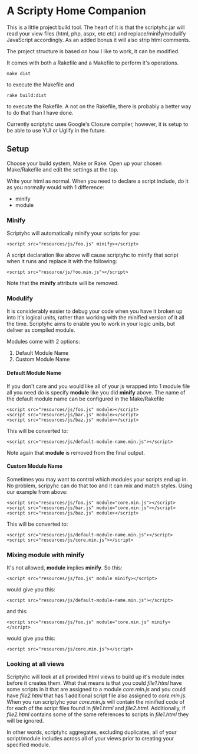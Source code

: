 # A Scripty Home Companion

This is a little project build tool. The heart of it is that the scriptyhc.jar will read your view files (html, php, aspx, etc etc) and replace/minify/modulify JavaScript accordingly. As an added bonus it will also strip html comments.

The project structure is based on how I like to work, it can be modified.

It comes with both a Rakefile and a Makefile to perform it's operations.

	make dist

to execute the Makefile and 

	rake build:dist

to execute the Rakefile. A not on the Rakefile, there is probably a better way to do that than I have done.

Currently scriptyhc uses Google's Closure compiler, however, it is setup to be able to use YUI or Uglify in the future.

## Setup

Choose your build system, Make or Rake. Open up your chosen Make/Rakefile and edit the settings at the top.

Write your html as normal.  When you need to declare a script include, do it as you normally would with 1 difference: 

* minify
* module

### Minify
Scriptyhc will automatically minify your scripts for you:

	<script src="resources/js/foo.js" minify></script>

A script declaration like above will cause scriptyhc to minify that script when it runs and replace it with the following:

	<script src="resource/js/foo.min.js"></script>

Note that the **minify** attribute will be removed.

### Modulify
It is considerably easier to debug your code when you have it broken up into it's logical units, rather than working with the minified version of it all the time. Scriptyhc aims to enable you to work in your logic units, but deliver as compiled module.

Modules come with 2 options:

1. Default Module Name
2. Custom Module Name

#### Default Module Name
If you don't care and you would like all of your js wrapped into 1 module file all you need do is specify **module** like you did **minify** above.  The name of the default module name can be configured in the Make/Rakefile

	<script src="resources/js/foo.js" module></script>
	<script src="resources/js/bar.js" module></script>
	<script src="resources/js/baz.js" module></script>

This will be converted to:
	
	<script src="resources/js/default-module-name.min.js"></script>

Note again that **module** is removed from the final output.

#### Custom Module Name
Sometimes you may want to control which modules your scripts end up in. No problem, scripyhc can do that too and it can mix and match styles.  Using our example from above:

	<script src="resources/js/foo.js" module="core.min.js"></script>
	<script src="resources/js/bar.js" module="core.min.js"></script>
	<script src="resources/js/baz.js" module></script>


This will be converted to:

	<script src="resources/js/default-module-name.min.js"></script>
	<script src="resources/js/core.min.js"></script>


### Mixing module with minify
It's not allowed, **module** implies **minify**. So this:
	
	<script src="resources/js/foo.js" module minify></script>

would give you this:

	<script src="resources/js/default-module-name.min.js"></script>

and this:
	
	<script src="resources/js/foo.js" module="core.min.js" minify></script>

would give you this:

	<script src="resources/js/core.min.js"></script>

### Looking at all views

Scriptyhc will look at all provided html views to build up it's module index before it creates them. What that means is that you could *file1.html* have some scripts in it that are assigned to a module *core.min.js* and you could have *file2.html* that has 1 additional script file also assigned to *core.min.js*.  When you run scriptyhc your *core.min.js* will contain the minified code of for each of the script files found in *file1.html* and *file2.html*.  Additionally, if *file2.html* contains some of the same references to scripts in *file1.html* they will be ignored.

In other words, scriptyhc aggregates, excluding duplicates, all of your script/module includes across all of your views prior to creating your specified module.